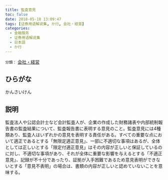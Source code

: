 ```yaml
---
title: 監査意見
toc: false
date: 2018-05-18 13:09:47
tags: [证券用语解说集, か行, 会社・経営]
categories:
  - 金融服务
  - 证券用语解说集
  - 日本語
  - か行
---
```


`分類：` [会社・経営](/tags/会社・経営/)

## ひらがな

かんさいけん

## 説明

監査法人や公認会計士など会計監査人が、企業の作成した財務諸表や内部統制報告書の監査結果について、監査報告書に表明する意見のこと。監査意見には4種類あり、監査人はいずれかの意見を表明する責任がある。すべての重要な点において適正であるとする「無限定適正意見」、一部に不適切な事項はあるが、全体としては正しいとする「限定付適正意見」はその内容が正しいと保証しているのに対し、不適切な事項があり、それが全体に重要な影響を与えるとする「不適正意見」、記録が不十分であったり、証拠が入手困難であるため意見表明ができないとする「意見不表明」の場合は、書類の内容が正しいと認めていないことを意味する。

